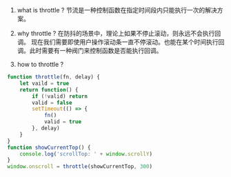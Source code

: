 <!--
 * @Author: Richard Chiang
 * @Date: 2021-03-10 13:51:35
 * @LastEditor: Richard Chiang
 * @LastEditTime: 2021-03-12 16:24:29
 * @Email: 19875991227@163.com
 * @Description: 节流
-->
1. what is throttle ?
节流是一种控制函数在指定时间段内只能执行一次的解决方案。

2. why throttle ?
在防抖的场景中，理论上如果不停止滚动，则永远不会执行回调。
现在我们需要即使用户操作滚动条一直不停滚动。也能在某个时间执行回调。此时需要有一种阀门来控制函数是否能执行回调。

3. how to throttle ?
```js
function throttle(fn, delay) {
    let vaild = true
    return function() {
        if (!valid) return
        valid = false
        setTimeout(() => {
            fn()
            valid = true
        }, delay)
    }
}
function showCurrentTop() {
    console.log('scrollTop: ' + window.scrollY)
}
window.onscroll = throttle(showCurrentTop, 300)
```